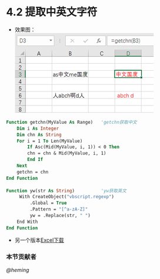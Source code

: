 # 4.2 提取中英文字符
* 效果图：  
![](./4.2.jpg?raw=true)

```vb
Function getchn(MyValue As Range)	'getchn获取中文
	Dim i As Integer
	Dim chn As String
	For i = 1 To Len(MyValue)
		If Asc(Mid(MyValue, i, 1)) < 0 Then
		chn = chn & Mid(MyValue, i, 1)
		End If
	Next
	getchn = chn
End Function
	
Function yw(str As String)			'yw获取英文
	 With CreateObject("vbscript.regexp")
	     .Global = True
	     .Pattern = "[^a-zA-Z]"
	     yw = .Replace(str, " ")
	End With
End Function
```

- 另一个版本<a href="../src/4.2.xls" download>Excel下载</a>

### 本节贡献者
*@heming*
